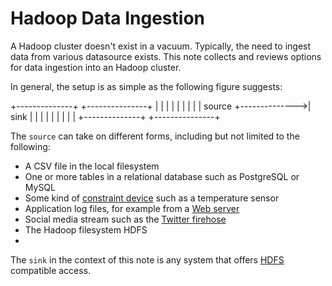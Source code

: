 # Hadoop Data Ingestion

A Hadoop cluster doesn't exist in a vacuum. Typically, the need to ingest data from various datasource exists.
This note collects and reviews options for data ingestion into an Hadoop cluster.

In general, the setup is as simple as the following figure suggests:

  +--------------+               +---------------+
	|              |               |               |
	|              |               |               |
	|    source    +-------------->|     sink      |
	|              |               |               |
	|              |               |               |
	+--------------+               +---------------+
  
The `source` can take on different forms, including but not limited to the following:

* A CSV file in the local filesystem
* One or more tables in a relational database such as PostgreSQL or MySQL
* Some kind of [constraint device](http://www.internet-of-things.eu/) such as a temperature sensor
* Application log files, for example from a [Web server](http://httpd.apache.org/docs/2.0/logs.html)
* Social media stream such as the [Twitter firehose](https://dev.twitter.com/docs/streaming-apis)
* The Hadoop filesystem HDFS
* 

The `sink` in the context of this note is any system that offers [HDFS](http://hadoop.apache.org/docs/stable/hdfs_design.html) 
compatible access.
